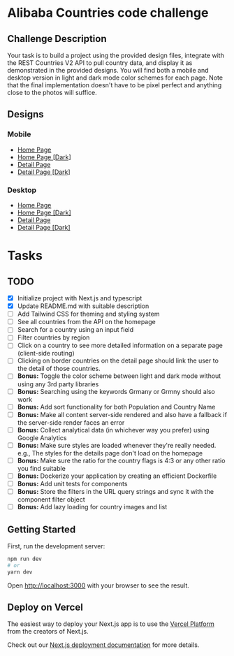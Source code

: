 # Alibaba Countries code challenge

## Challenge Description

Your task is to build a project using the provided design files, integrate with the REST Countries V2 API to pull country data, and display it as demonstrated in the provided designs. You will find both a mobile and desktop version in light and dark mode color schemes for each page. Note that the final implementation doesn't have to be pixel perfect and anything close to the photos will suffice.

## Designs

### Mobile

- <a href="https://alibaba-rest-countries.vercel.app/design/mobile-design-home-light.jpg">Home Page</a>
- <a href="https://alibaba-rest-countries.vercel.app/design/mobile-design-home-dark.jpg">Home Page [Dark]</a>
- <a href="https://alibaba-rest-countries.vercel.app/design/mobile-design-detail-light.jpg">Detail Page</a>
- <a href="https://alibaba-rest-countries.vercel.app/design/mobile-design-detail-dark.jpg">Detail Page [Dark]</a>

### Desktop

- <a href="https://alibaba-rest-countries.vercel.app/design/desktop-design-home-light.jpg">Home Page</a>
- <a href="https://alibaba-rest-countries.vercel.app/design/desktop-design-home-dark.jpg">Home Page [Dark]</a>
- <a href="https://alibaba-rest-countries.vercel.app/design/desktop-design-detail-light.jpg">Detail Page</a>
- <a href="https://alibaba-rest-countries.vercel.app/design/desktop-design-detail-dark.jpg">Detail Page [Dark]</a>

# Tasks

## TODO

- [x] Initialize project with Next.js and typescript
- [x] Update README.md with suitable description
- [ ] Add Tailwind CSS for theming and styling system
- [ ] See all countries from the API on the homepage
- [ ] Search for a country using an input field
- [ ] Filter countries by region
- [ ] Click on a country to see more detailed information on a separate page (client-side routing)
- [ ] Clicking on border countries on the detail page should link the user to the detail of those countries.
- [ ] <b>Bonus:</b> Toggle the color scheme between light and dark mode without using any 3rd party libraries
- [ ] <b>Bonus:</b> Searching using the keywords Grmany or Grmny should also work
- [ ] <b>Bonus:</b> Add sort functionality for both Population and Country Name
- [ ] <b>Bonus:</b> Make all content server-side rendered and also have a fallback if the server-side render faces an error
- [ ] <b>Bonus:</b> Collect analytical data (in whichever way you prefer) using Google Analytics
- [ ] <b>Bonus:</b> Make sure styles are loaded whenever they're really needed. e.g., The styles for the details page don't load on the homepage
- [ ] <b>Bonus:</b> Make sure the ratio for the country flags is 4:3 or any other ratio you find suitable
- [ ] <b>Bonus:</b> Dockerize your application by creating an efficient Dockerfile
- [ ] <b>Bonus:</b> Add unit tests for components
- [ ] <b>Bonus:</b> Store the filters in the URL query strings and sync it with the component filter object
- [ ] <b>Bonus:</b> Add lazy loading for country images and list

## Getting Started

First, run the development server:

```bash
npm run dev
# or
yarn dev
```

Open [http://localhost:3000](http://localhost:3000) with your browser to see the result.

## Deploy on Vercel

The easiest way to deploy your Next.js app is to use the [Vercel Platform](https://vercel.com/new?utm_medium=default-template&filter=next.js&utm_source=create-next-app&utm_campaign=create-next-app-readme) from the creators of Next.js.

Check out our [Next.js deployment documentation](https://nextjs.org/docs/deployment) for more details.
